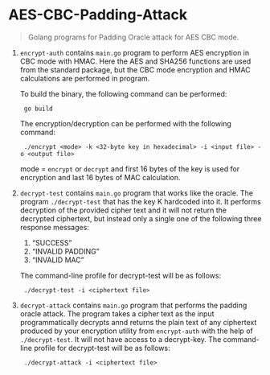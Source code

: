 # AES-CBC-Padding-Attack
> Golang programs for Padding Oracle attack for AES CBC mode.

1. `encrypt-auth` contains `main.go` program to perform AES encryption in CBC mode with HMAC. Here the AES and SHA256 functions are used from the standard package, but the CBC mode encryption and HMAC calculations are performed in program.
    
    To build the binary, the following command can be performed:
            
        go build
    The encryption/decryption can be performed with the following command:

        ./encrypt <mode> -k <32-byte key in hexadecimal> -i <input file> -o <output file>
    mode = `encrypt` or `decrypt` and first 16 bytes of the key is used for encryption and last 16 bytes of MAC calculation.

2. `decrypt-test` contains `main.go` program that works like the oracle. The program `./decrypt-test` that has the key K hardcoded into it. It performs decryption of the provided cipher text and it will not return the decrypted ciphertext, but instead only a single one of the following three response messages:
    1. “SUCCESS”
    2. “INVALID PADDING” 
    3. “INVALID MAC”

    The command-line profile for decrypt-test will be as follows:

        ./decrypt-test -i <ciphertext file>

3. `decrypt-attack` contains `main.go` program that performs the padding oracle attack. The program takes a cipher text as the input programmatically decrypts annd returns the plain text of any ciphertext produced by your encryption utility from `encrypt-auth` with the help of `./decrypt-test`. It will not have access to a decrypt-key. The command-line profile for decrypt-test will be as follows:

        ./decrypt-attack -i <ciphertext file>
